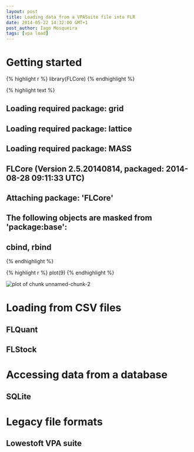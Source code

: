 ```yaml
---
layout: post
title: Loading data from a VPASuite file into FLR
date: 2014-05-22 14:32:00 GMT+1
post_author: Iago Mosqueira
tags: [vpa load]
---
```



# Getting started


{% highlight r %}
library(FLCore)
{% endhighlight %}



{% highlight text %}
## Loading required package: grid
## Loading required package: lattice
## Loading required package: MASS
## FLCore (Version 2.5.20140814, packaged: 2014-08-28 09:11:33 UTC)
## 
## Attaching package: 'FLCore'
## 
## The following objects are masked from 'package:base':
## 
##     cbind, rbind
{% endhighlight %}


{% highlight r %}
plot(9)
{% endhighlight %}

![plot of chunk unnamed-chunk-2](http://flr-project.org/assets/2014-05-22-loading-data-vpa/figures/unnamed-chunk-2.png) 

# Loading from CSV files

## FLQuant

## FLStock

# Accessing data from a database

## SQLite

# Legacy file formats

## Lowestoft VPA suite

#
